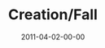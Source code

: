 ---
layout: message
category: message
series: "The Story"
title: "Creation/Fall"
date: 2011-04-02-00-00
message_id: 665
audio: "http://s3.amazonaws.com/crossroadsaudiomessages/thestory02.mp3"
audio-duration: "48:42"
program: "http://s3.amazonaws.com/crossroads-media/media/legacy/documents/04_02-03_11Program.pdf"
description: "Brian Tome talks about God's purpose for creation, and the tragic events that transpired."
video: "https://s3.amazonaws.com/crossroadsvideomessages/thestory02.mp4"
video-duration: "48:48"
video-image: "http://s3.amazonaws.com/crossroads-media/images/legacy/content/thestory02_still.jpg"
flag: "N"
---